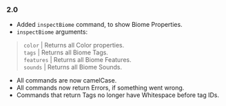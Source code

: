 ### 2.0

* Added `inspectBiome` command, to show Biome Properties.
* `inspectBiome` arguments:
> `color` | Returns all Color properties. \
> `tags` | Returns all Biome Tags. \
> `features` | Returns all Biome Features. \
> `sounds` | Returns all Biome Sounds.
* All commands are now camelCase.
* All commands now return Errors, if something went wrong.
* Commands that return Tags no longer have Whitespace before tag IDs.